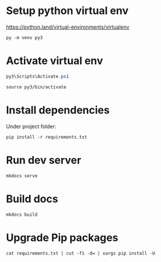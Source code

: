 # Setup python virtual env
https://python.land/virtual-environments/virtualenv

```shell
py -m venv py3
```

# Activate virtual env

```ps1
py3\Scripts\Activate.ps1
```

```shell
source py3/bin/activate
```

# Install dependencies

Under project folder:

```shell
pip install -r requirements.txt
```

# Run dev server

```shell
mkdocs serve
```

# Build docs

```shell
mkdocs build
```

# Upgrade Pip packages

```shell
cat requirements.txt | cut -f1 -d= | xargs pip install -U
```